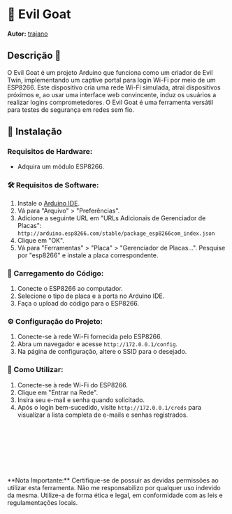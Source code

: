 # 🐐 Evil Goat

**Autor:** [trajano](https://github.com/trajano33)

## Descrição 🚀

O Evil Goat é um projeto Arduino que funciona como um criador de Evil Twin, implementando um captive portal para login Wi-Fi por meio de um ESP8266. Este dispositivo cria uma rede Wi-Fi simulada, atrai dispositivos próximos e, ao usar uma interface web convincente, induz os usuários a realizar logins comprometedores. O Evil Goat é uma ferramenta versátil para testes de segurança em redes sem fio.


## 🔧 Instalação

### Requisitos de Hardware:
- Adquira um módulo ESP8266.

### 🛠️ Requisitos de Software:
1. Instale o [Arduino IDE](https://www.arduino.cc/en/software).
2. Vá para "Arquivo" > "Preferências".
3. Adicione a seguinte URL em "URLs Adicionais de Gerenciador de Placas":
  ```http://arduino.esp8266.com/stable/package_esp8266com_index.json```
4. Clique em "OK".
5. Vá para "Ferramentas" > "Placa" > "Gerenciador de Placas...". Pesquise por "esp8266" e instale a placa correspondente.

### 🔄 Carregamento do Código:
1. Conecte o ESP8266 ao computador.
2. Selecione o tipo de placa e a porta no Arduino IDE.
3. Faça o upload do código para o ESP8266.

### ⚙️ Configuração do Projeto:
1. Conecte-se à rede Wi-Fi fornecida pelo ESP8266.
2. Abra um navegador e acesse `http://172.0.0.1/config`.
3. Na página de configuração, altere o SSID para o desejado.

### 📱 Como Utilizar:
1. Conecte-se à rede Wi-Fi do ESP8266.
2. Clique em "Entrar na Rede".
3. Insira seu e-mail e senha quando solicitado.
4. Após o login bem-sucedido, visite `http://172.0.0.1/creds` para visualizar a lista completa de e-mails e senhas registrados.
<br>
<br>
<br>
<br>
<br>
<br>
<br>
**Nota Importante:** Certifique-se de possuir as devidas permissões ao utilizar esta ferramenta. Não me responsabilizo por qualquer uso indevido da mesma. Utilize-a de forma ética e legal, em conformidade com as leis e regulamentações locais.
